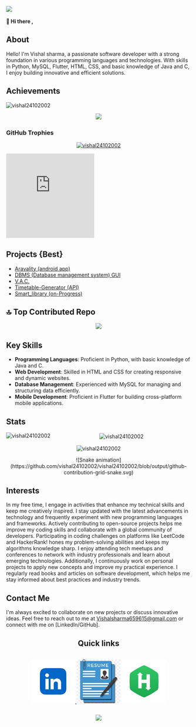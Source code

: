 <img src="image/2000x500px.gif">

<b>👋 Hi there ,</b>
<h2>About</h2>
<p>
  Hello! I'm Vishal sharma, a passionate software developer with a strong foundation in various programming languages and technologies. With skills in Python, MySQL, Flutter, HTML, CSS, and basic knowledge of Java and C, I enjoy building innovative and efficient solutions.
</p>

<h2>Achievements</h2>

<p align="left"> <img src="https://komarev.com/ghpvc/?username=Vishal24102002&label=Profile%20views&color=0e75b6&style=flat" alt="vishal24102002" /> </p>


<p align='center'>
<img src="https://quotes-github-readme.vercel.app/api?type=horizontal&theme=light">
</p>

### GitHub Trophies
<p align="center"> <a href="https://github.com/ryo-ma/github-profile-trophy"><img src="https://github-profile-trophy.vercel.app/?username=Vishal24102002" alt="vishal24102002" /></a> </p>

<iframe src="https://hackerrank-badge.herokuapp.com/vishal24102002?s=1" style="border: 0; height: 230px; width: 240px; overflow:hidden;" scrolling="no" frameBorder="0"></iframe>

<h2>Projects {Best}</h2>
<ul>
  <li>
    <a href="https://github.com/Vishal24102002/Aravality_App/blob/main/README.md">
    Aravality (android app)
    </a>
  </li>
  <li>
    <a href="https://github.com/Vishal24102002/DBMS_GUI/blob/main/README.md">
    DBMS (Database management system) GUI
    </a>
  </li>
  <li>
    <a href="https://github.com/Vishal24102002/V.A.C/blob/main/README.md">
      V.A.C.
    </a>
  </li>
  <li>
    <a href="https://github.com/Vishal24102002/TimeTable_generator_A.I./blob/main/README.md">
      Timetable-Generator (API)
    </a>
  </li>
  <li>
    <a href="https://github.com/Vishal24102002/SmartLib/blob/main/README.md">
      Smart_library (on-Progress)
    </a>
  </li>
</ul>

<h2>🔝 Top Contributed Repo</h2>
<p align="center">
<img src="https://github-contributor-stats.vercel.app/api?username=vishal24102002&limit=5&theme=light&combine_all_yearly_contributions=true">
</p>

<h2>Key Skills</h2>

- **Programming Languages**: Proficient in Python, with basic knowledge of Java and C.
- **Web Development**: Skilled in HTML and CSS for creating responsive and dynamic websites.
- **Database Management**: Experienced with MySQL for managing and structuring data efficiently.
- **Mobile Development**: Proficient in Flutter for building cross-platform mobile applications.

<h2>Stats</h2>
   <p align="center"><img align="left" src="https://github-readme-stats.vercel.app/api/top-langs?username=vishal24102002&show_icons=true&locale=en&layout=compact" alt="vishal24102002" /></p>

<p align="center">&nbsp;<img align="center" src="https://github-readme-stats.vercel.app/api?username=vishal24102002&show_icons=true&locale=en" alt="vishal24102002" /></p>

<p align="center"><img align="center" src="https://github-readme-streak-stats.herokuapp.com/?user=vishal24102002&" alt="vishal24102002" /></p>

<center>
![Snake animation](https://github.com/vishal24102002/vishal24102002/blob/output/github-contribution-grid-snake.svg)
</center>

<h2>Interests</h2>

<p>
In my free time, I engage in activities that enhance my technical skills and keep me creatively inspired. I stay updated with the latest advancements in technology and frequently experiment with new programming languages and frameworks. Actively contributing to open-source projects helps me improve my coding skills and collaborate with a global community of developers. Participating in coding challenges on platforms like LeetCode and HackerRank! hones my problem-solving abilities and keeps my algorithms knowledge sharp. I enjoy attending tech meetups and conferences to network with industry professionals and learn about emerging technologies. Additionally, I continuously work on personal projects to apply new concepts and improve my practical experience. I regularly read books and articles on software development, which helps me stay informed about best practices and industry trends.
</p>

<h2>Contact Me</h2>

I'm always excited to collaborate on new projects or discuss innovative ideas. Feel free to reach out to me at Vishalsharma659615@gmail.com or connect with me on [LinkedIn/GitHub].

<h2 align="center">Quick links</h2>
<div style="display:flex;flex-direction: column;">
  <p align="center"> 
  <a href="https://www.linkedin.com/in/vishal-sharma-57018323b/">
    <img style="height:120px;" src="image/link.png">
  </a>
   <a href=""><img style="height:120px;" src="image/resu.jpeg"></a>
  <a href="https://www.hackerrank.com/profile/vishalsharma6591"><img style="height:120px;" src="image/hack.jpeg"></a>
  </p>
</div> 


<p align="center" width='100%'>
  <img src="https://capsule-render.vercel.app/api?type=waving&color=gradient&width=100&height=100&section=footer"/>
</p>
